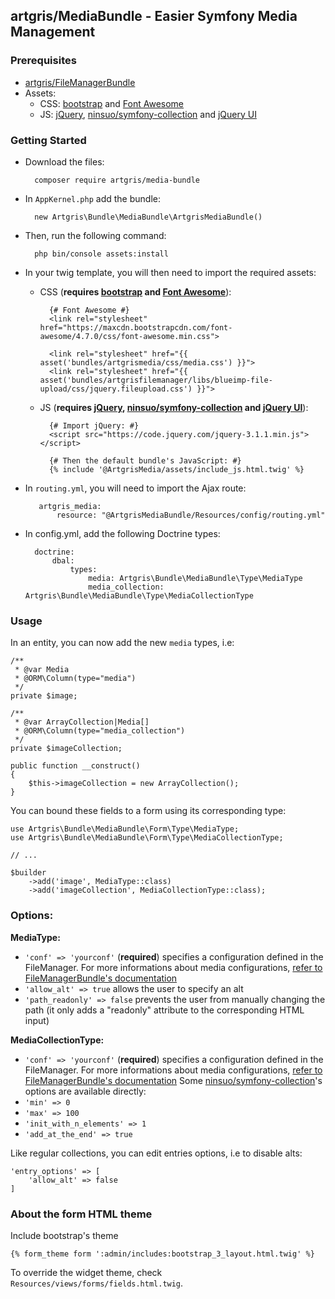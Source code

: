 ## artgris/MediaBundle - Easier Symfony Media Management

### Prerequisites

- [artgris/FileManagerBundle](https://github.com/artgris/FileManagerBundle#add-following-configuration-)
- Assets: 
    - CSS: [bootstrap](http://getbootstrap.com/) and [Font Awesome](http://fontawesome.io/)
    - JS: [jQuery](https://jquery.com/), [ninsuo/symfony-collection](https://github.com/ninsuo/symfony-collection) and [jQuery UI](https://jqueryui.com/)


### Getting Started

- Download the files:
        
        composer require artgris/media-bundle

- In `AppKernel.php` add the bundle:
        
        new Artgris\Bundle\MediaBundle\ArtgrisMediaBundle()
        
- Then, run the following command:
     
        php bin/console assets:install 
        
- In your twig template, you will then need to import the required assets:
    
    - CSS (**requires [bootstrap](http://getbootstrap.com/) and [Font Awesome](http://fontawesome.io/)**):
        
            {# Font Awesome #}
            <link rel="stylesheet" href="https://maxcdn.bootstrapcdn.com/font-awesome/4.7.0/css/font-awesome.min.css">

            <link rel="stylesheet" href="{{ asset('bundles/artgrismedia/css/media.css') }}">
            <link rel="stylesheet" href="{{ asset('bundles/artgrisfilemanager/libs/blueimp-file-upload/css/jquery.fileupload.css') }}">


    - JS (**requires [jQuery](https://jquery.com/), [ninsuo/symfony-collection](https://github.com/ninsuo/symfony-collection) and [jQuery UI](https://jqueryui.com/)**):
    
            {# Import jQuery: #}
            <script src="https://code.jquery.com/jquery-3.1.1.min.js"></script>
               
            {# Then the default bundle's JavaScript: #}
            {% include '@ArtgrisMedia/assets/include_js.html.twig' %}
            
- In `routing.yml`, you will need to import the Ajax route:
        
         artgris_media:
             resource: "@ArtgrisMediaBundle/Resources/config/routing.yml"
             
- In config.yml, add the following Doctrine types:

        doctrine:
            dbal:
                types:
                    media: Artgris\Bundle\MediaBundle\Type\MediaType
                    media_collection: Artgris\Bundle\MediaBundle\Type\MediaCollectionType
                    
### Usage
    
In an entity, you can now add the new `media` types, i.e:
    
    /**
     * @var Media
     * @ORM\Column(type="media")
     */
    private $image;
    
    /**
     * @var ArrayCollection|Media[]
     * @ORM\Column(type="media_collection")
     */
    private $imageCollection;

    public function __construct()
    {
        $this->imageCollection = new ArrayCollection();
    }
    
You can bound these fields to a form using its corresponding type:

    use Artgris\Bundle\MediaBundle\Form\Type\MediaType;
    use Artgris\Bundle\MediaBundle\Form\Type\MediaCollectionType;
    
    // ... 
    
    $builder
        ->add('image', MediaType::class)
        ->add('imageCollection', MediaCollectionType::class);
    
### Options:

**MediaType:**
- `'conf' => 'yourconf'` (**required**) specifies a configuration defined in the FileManager. For more informations about media configurations, [refer to FileManagerBundle's documentation](https://github.com/artgris/FileManagerBundle#add-following-configuration-)
- `'allow_alt' => true` allows the user to specify an alt
- `'path_readonly' => false` prevents the user from manually changing the path (it only adds a "readonly" attribute to the corresponding HTML input) 

**MediaCollectionType:**

- `'conf' => 'yourconf'` (**required**) specifies a configuration defined in the FileManager. For more informations about media configurations, [refer to FileManagerBundle's documentation](https://github.com/artgris/FileManagerBundle#add-following-configuration-)
Some [ninsuo/symfony-collection](https://github.com/ninsuo/symfony-collection)'s options are available directly:
- `'min' => 0`
- `'max' => 100`
- `'init_with_n_elements' => 1`
- `'add_at_the_end' => true`

Like regular collections, you can edit entries options, i.e to disable alts:
        
    'entry_options' => [
        'allow_alt' => false
    ]

### About the form HTML theme

Include bootstrap's theme
 
    {% form_theme form ':admin/includes:bootstrap_3_layout.html.twig' %}

To override the widget theme, check `Resources/views/forms/fields.html.twig`.
